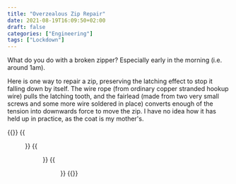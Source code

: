 ```yaml
---
title: "Overzealous Zip Repair"
date: 2021-08-19T16:09:50+02:00
draft: false
categories: ["Engineering"]
tags: ["Lockdown"]
---
```

What do you do with a broken zipper?  Especially early in the morning (i.e. around 1am).

Here is one way to repair a zip, preserving the latching effect to stop it
falling down by itself.  The wire rope (from ordinary copper stranded hookup
wire) pulls the latching tooth, and the fairlead (made from two very small
screws and some more wire soldered in place) converts enough of the tension into
downwards force to move the zip.  I have no idea how it has held up in practice,
as the coat is my mother's.

{{<gallery caption-effect="fade">}}
    {{<figure src="/img/zip/zip1.jpg">}}
    {{<figure src="/img/zip/zip2.jpg">}}
    {{<figure src="/img/zip/zip3.jpg">}}
{{</gallery>}}

